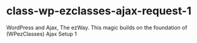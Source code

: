 # class-wp-ezclasses-ajax-request-1
WordPress and Ajax, The ezWay. This magic builds on the foundation of (WPezClasses) Ajax Setup 1
